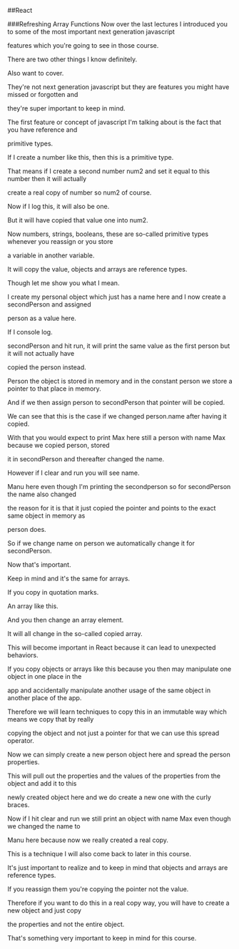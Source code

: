 ##React


###Refreshing Array Functions
Now over the last lectures I introduced you to some of the most important next generation javascript

features which you're going to see in those course.

There are two other things I know definitely.

Also want to cover.

They're not next generation javascript but they are features you might have missed or forgotten and

they're super important to keep in mind.

The first feature or concept of javascript I'm talking about is the fact that you have reference and

primitive types.

If I create a number like this, then this is a primitive type.

That means if I create a second number num2 and set it equal to this number then it will actually

create a real copy of number so num2 of course.

Now if I log this, it will also be one.

But it will have copied that value one into num2.

Now numbers, strings, booleans, these are so-called primitive types whenever you reassign or you store

a variable in another variable.

It will copy the value, objects and arrays are reference types.

Though let me show you what I mean.

I create my personal object which just has a name here and I now create a secondPerson and assigned

person as a value here.

If I console log.

secondPerson and hit run, it will print the same value as the first person but it will not actually have

copied the person instead.

Person the object is stored in memory and in the constant person we store a pointer to that place in memory.

And if we then assign person to secondPerson that pointer will be copied.

We can see that this is the case if we changed person.name after having it copied.

With that you would expect to print Max here still a person with name Max because we copied person, stored

it in secondPerson and thereafter changed the name.

However if I clear and run you will see name.

Manu here even though I'm printing the secondperson so for secondPerson the name also changed

the reason for it is that it just copied the pointer and points to the exact same object in memory as

person does.

So if we change name on person we automatically change it for secondPerson.

Now that's important.

Keep in mind and it's the same for arrays.

If you copy in quotation marks.

An array like this.

And you then change an array element.

It will all change in the so-called copied array.

This will become important in React because it can lead to unexpected behaviors.

If you copy objects or arrays like this because you then may manipulate one object in one place in the

app and accidentally manipulate another usage of the same object in another place of the app.

Therefore we will learn techniques to copy this in an immutable way which means we copy that by really

copying the object and not just a pointer for that we can use this spread operator.

Now we can simply create a new person object here and spread the person properties.

This will pull out the properties and the values of the properties from the object and add it to this

newly created object here and we do create a new one with the curly braces.

Now if I hit clear and run we still print an object with name Max even though we changed the name to

Manu here because now we really created a real copy.

This is a technique I will also come back to later in this course.

It's just important to realize and to keep in mind that objects and arrays are reference types.

If you reassign them you're copying the pointer not the value.

Therefore if you want to do this in a real copy way, you will have to create a new object and just copy

the properties and not the entire object.

That's something very important to keep in mind for this course.
